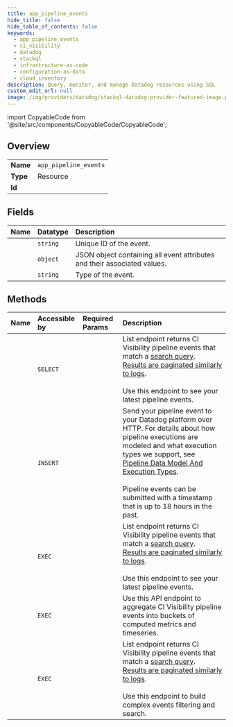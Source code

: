 ```yaml
---
title: app_pipeline_events
hide_title: false
hide_table_of_contents: false
keywords:
  - app_pipeline_events
  - ci_visibility
  - datadog    
  - stackql
  - infrastructure-as-code
  - configuration-as-data
  - cloud inventory
description: Query, monitor, and manage Datadog resources using SQL
custom_edit_url: null
image: /img/providers/datadog/stackql-datadog-provider-featured-image.png
---
```


import CopyableCode from '@site/src/components/CopyableCode/CopyableCode';




## Overview
<table><tbody>
<tr><td><b>Name</b></td><td><code>app_pipeline_events</code></td></tr>
<tr><td><b>Type</b></td><td>Resource</td></tr>
<tr><td><b>Id</b></td><td><CopyableCode code="datadog.ci_visibility.app_pipeline_events" /></td></tr>
</tbody></table>

## Fields
| Name | Datatype | Description |
|:-----|:---------|:------------|
| <CopyableCode code="id" /> | `string` | Unique ID of the event. |
| <CopyableCode code="attributes" /> | `object` | JSON object containing all event attributes and their associated values. |
| <CopyableCode code="type" /> | `string` | Type of the event. |
## Methods
| Name | Accessible by | Required Params | Description |
|:-----|:--------------|:----------------|:------------|
| <CopyableCode code="list_ci_app_pipeline_events" /> | `SELECT` | <CopyableCode code="dd_site" /> | List endpoint returns CI Visibility pipeline events that match a [search query](https://docs.datadoghq.com/continuous_integration/explorer/search_syntax/).<br />[Results are paginated similarly to logs](https://docs.datadoghq.com/logs/guide/collect-multiple-logs-with-pagination).<br /><br />Use this endpoint to see your latest pipeline events. |
| <CopyableCode code="create_ci_app_pipeline_event" /> | `INSERT` | <CopyableCode code="dd_site" /> | Send your pipeline event to your Datadog platform over HTTP. For details about how pipeline executions are modeled and what execution types we support, see [Pipeline Data Model And Execution Types](https://docs.datadoghq.com/continuous_integration/guides/pipeline_data_model/).<br /><br />Pipeline events can be submitted with a timestamp that is up to 18 hours in the past. |
| <CopyableCode code="_list_ci_app_pipeline_events" /> | `EXEC` | <CopyableCode code="dd_site" /> | List endpoint returns CI Visibility pipeline events that match a [search query](https://docs.datadoghq.com/continuous_integration/explorer/search_syntax/).<br />[Results are paginated similarly to logs](https://docs.datadoghq.com/logs/guide/collect-multiple-logs-with-pagination).<br /><br />Use this endpoint to see your latest pipeline events. |
| <CopyableCode code="aggregate_ci_app_pipeline_events" /> | `EXEC` | <CopyableCode code="dd_site" /> | Use this API endpoint to aggregate CI Visibility pipeline events into buckets of computed metrics and timeseries. |
| <CopyableCode code="search_ci_app_pipeline_events" /> | `EXEC` | <CopyableCode code="dd_site" /> | List endpoint returns CI Visibility pipeline events that match a [search query](https://docs.datadoghq.com/continuous_integration/explorer/search_syntax/).<br />[Results are paginated similarly to logs](https://docs.datadoghq.com/logs/guide/collect-multiple-logs-with-pagination).<br /><br />Use this endpoint to build complex events filtering and search. |
